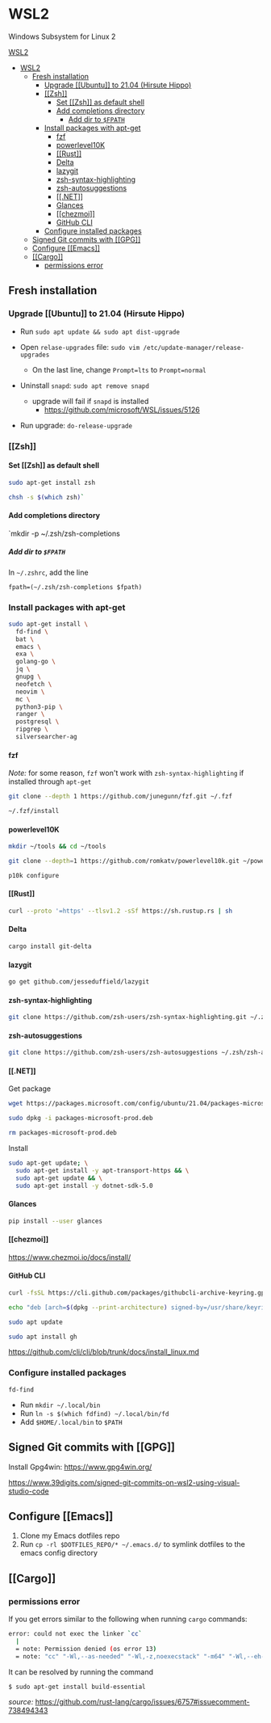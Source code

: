 # WSL2

Windows Subsystem for Linux 2

[WSL2](#wsl2)

- [WSL2](#wsl2)
  - [Fresh installation](#fresh-installation)
    - [Upgrade [[Ubuntu]] to 21.04 (Hirsute Hippo)](#upgrade-ubuntu-to-2104-hirsute-hippo)
    - [[[Zsh]]](#zsh)
      - [Set [[Zsh]] as default shell](#set-zsh-as-default-shell)
      - [Add completions directory](#add-completions-directory)
        - [Add dir to `$FPATH`](#add-dir-to-fpath)
    - [Install packages with apt-get](#install-packages-with-apt-get)
      - [fzf](#fzf)
      - [powerlevel10K](#powerlevel10k)
      - [[[Rust]]](#rust)
      - [Delta](#delta)
      - [lazygit](#lazygit)
      - [zsh-syntax-highlighting](#zsh-syntax-highlighting)
      - [zsh-autosuggestions](#zsh-autosuggestions)
      - [[[.NET]]](#net)
      - [Glances](#glances)
      - [[[chezmoi]]](#chezmoi)
      - [GitHub CLI](#github-cli)
    - [Configure installed packages](#configure-installed-packages)
  - [Signed Git commits with [[GPG]]](#signed-git-commits-with-gpg)
  - [Configure [[Emacs]]](#configure-emacs)
  - [[[Cargo]]](#cargo)
    - [permissions error](#permissions-error)

## Fresh installation

### Upgrade [[Ubuntu]] to 21.04 (Hirsute Hippo)

- Run `sudo apt update && sudo apt dist-upgrade`

- Open `relase-upgrades` file: `sudo vim /etc/update-manager/release-upgrades`
  - On the last line, change `Prompt=lts` to `Prompt=normal`
- Uninstall `snapd`: `sudo apt remove snapd`

  - upgrade will fail if `snapd` is installed
    - <https://github.com/microsoft/WSL/issues/5126>

- Run upgrade: `do-release-upgrade`

### [[Zsh]]

#### Set [[Zsh]] as default shell

```bash
sudo apt-get install zsh

chsh -s $(which zsh)`
```

#### Add completions directory

`mkdir -p ~/.zsh/zsh-completions

##### Add dir to `$FPATH`

In `~/.zshrc`, add the line

`fpath=(~/.zsh/zsh-completions $fpath)`

### Install packages with apt-get

```bash
sudo apt-get install \
  fd-find \
  bat \
  emacs \
  exa \
  golang-go \
  jq \
  gnupg \
  neofetch \
  neovim \
  mc \
  python3-pip \
  ranger \
  postgresql \
  ripgrep \
  silversearcher-ag
```

#### fzf

_Note:_ for some reason, `fzf` won't work with `zsh-syntax-highlighting` if installed through `apt-get`

```bash
git clone --depth 1 https://github.com/junegunn/fzf.git ~/.fzf

~/.fzf/install
```

#### powerlevel10K

```bash
mkdir ~/tools && cd ~/tools

git clone --depth=1 https://github.com/romkatv/powerlevel10k.git ~/powerlevel10k &&echo 'source ~/powerlevel10k/powerlevel10k.zsh-theme' >>~/.zshrc

p10k configure
```

#### [[Rust]]

```bash
curl --proto '=https' --tlsv1.2 -sSf https://sh.rustup.rs | sh
```

#### Delta

```bash
cargo install git-delta
```

#### lazygit

```bash
go get github.com/jesseduffield/lazygit
```

#### zsh-syntax-highlighting

```bash
git clone https://github.com/zsh-users/zsh-syntax-highlighting.git ~/.zsh/zsh-syntax-highlighting
```

#### zsh-autosuggestions

```bash
git clone https://github.com/zsh-users/zsh-autosuggestions ~/.zsh/zsh-autosuggestions
```

#### [[.NET]]

Get package

```bash
wget https://packages.microsoft.com/config/ubuntu/21.04/packages-microsoft-prod.deb -O packages-microsoft-prod.deb

sudo dpkg -i packages-microsoft-prod.deb

rm packages-microsoft-prod.deb
```

Install

```bash
sudo apt-get update; \
  sudo apt-get install -y apt-transport-https && \
  sudo apt-get update && \
  sudo apt-get install -y dotnet-sdk-5.0
```

#### Glances

```bash
pip install --user glances
```

#### [[chezmoi]]

<https://www.chezmoi.io/docs/install/>

#### GitHub CLI

```bash
curl -fsSL https://cli.github.com/packages/githubcli-archive-keyring.gpg | sudo gpg --dearmor -o /usr/share/keyrings/githubcli-archive-keyring.gpg

echo "deb [arch=$(dpkg --print-architecture) signed-by=/usr/share/keyrings/githubcli-archive-keyring.gpg] https://cli.github.com/packages stable main" | sudo tee /etc/apt/sources.list.d/github-cli.list > /dev/null

sudo apt update

sudo apt install gh
```

<https://github.com/cli/cli/blob/trunk/docs/install_linux.md>

### Configure installed packages

`fd-find`

- Run `mkdir ~/.local/bin`
- Run `ln -s $(which fdfind) ~/.local/bin/fd`
- Add `$HOME/.local/bin` to `$PATH`

## Signed Git commits with [[GPG]]

Install Gpg4win: <https://www.gpg4win.org/>

<https://www.39digits.com/signed-git-commits-on-wsl2-using-visual-studio-code>

## Configure [[Emacs]]

1. Clone my Emacs dotfiles repo
1. Run `cp -rl $DOTFILES_REPO/* ~/.emacs.d/` to symlink dotfiles to the emacs config directory

## [[Cargo]]

### permissions error

If you get errors similar to the following when running `cargo` commands:

```bash
error: could not exec the linker `cc`
  |
  = note: Permission denied (os error 13)
  = note: "cc" "-Wl,--as-needed" "-Wl,-z,noexecstack" "-m64" "-Wl,--eh-frame-hdr" "-L" "/home/bagel/.rustup/toolchains/stable-x86_64-unknown-linux-gnu/lib/rustlib/x86_64-unknown-linux-gnu/lib"
```

It can be resolved by running the command

`$ sudo apt-get install build-essential`

_source:_ <https://github.com/rust-lang/cargo/issues/6757#issuecomment-738494343>
